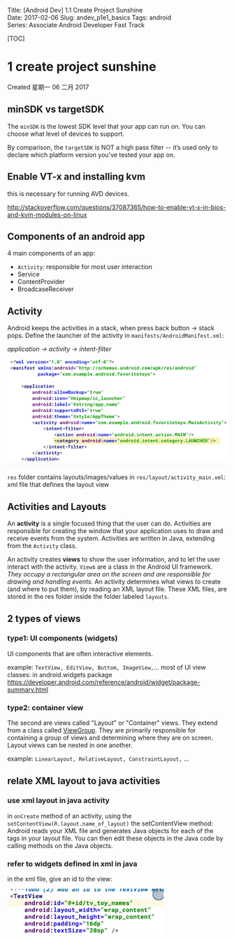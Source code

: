 Title: [Android Dev] 1.1 Create Project Sunshine  
Date: 2017-02-06
Slug:  andev_p1e1_basics
Tags: android    
Series: Associate Android Developer Fast Track 
 
[TOC]

1 create project sunshine
=========================
Created 星期一 06 二月 2017

minSDK vs targetSDK
-------------------
The ``minSDK`` is the lowest SDK level that your app can run on. You can choose what level of devices to support. 

By comparison, the ``targetSDK`` is NOT a high pass filter -- it’s used only to declare which platform version you've tested your app on. 

Enable VT-x and installing kvm
------------------------------
this is necessary for running AVD devices. 

<http://stackoverflow.com/questions/37087365/how-to-enable-vt-x-in-bios-and-kvm-modules-on-linux>

Components of an android app
----------------------------

4 main components of an app: 

* ``Activity``: responsible for most user interaction
* Service
* ContentProvider
* BroadcaseReceiver


Activity
--------
Android keeps the activities in a stack, when press back button → stack pops. 
Define the launcher of the activity in ``manifests/AndroidManifest.xml``:

*application → activity → intent-filter*

![](../images/andev_p1e1_basics//pasted_image.png)

 
``res`` folder contains layouts/images/values
in ``res/layout/activity_main.xml``: xml file that defines the layout view

Activities and Layouts
----------------------
An **activity** is a single focused thing that the user can do. Activities are responsible for creating the window that your application uses to draw and receive events from the system. Activities are written in Java, extending from the ``Activity`` class.

An activity creates **views** to show the user information, and to let the user interact with the activity. ``View``s are a class in the Android UI framework. *They occupy a rectangular area on the screen and are responsible for drawing and handling events.* An activity determines what views to create (and where to put them), by reading an XML layout file. These XML files, are stored in the res folder inside the folder labeled ``layouts``. 

2 types of views
----------------

### type1: UI components (widgets)
UI components that are often interactive elements. 

example: ``TextView, EditView, Buttom, ImageView,``... 
most of UI view classes: in android.widgets package <https://developer.android.com/reference/android/widget/package-summary.html>

### type2: container view
The second are views called "Layout" or "Container" views. They extend from a class called [ViewGroup](https://developer.android.com/reference/android/view/ViewGroup.html). They are primarily responsible for containing a group of views and determining where they are on screen. Layout views can be nested in one another. 

example: ``LinearLayout, RelativeLayout, ConstraintLayout,`` ...

relate XML layout to java activities
------------------------------------

### use xml layout in java activity
in ``onCreate`` method of an activity, using the ``setContentView(R.layout.name_of_layout)``
the setContentView method: Android reads your XML file and generates Java objects for each of the tags in your layout file. You can then edit these objects in the Java code by calling methods on the Java objects.

### refer to widgets defined in xml in java
in the xml file, give an id to the view:

![](../images/andev_p1e1_basics//pasted_image001.png)

